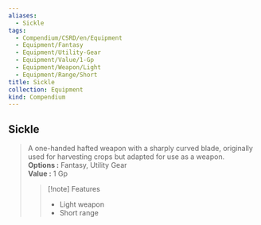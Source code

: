 ```yaml
---
aliases:
  - Sickle
tags:
  - Compendium/CSRD/en/Equipment
  - Equipment/Fantasy
  - Equipment/Utility-Gear
  - Equipment/Value/1-Gp
  - Equipment/Weapon/Light
  - Equipment/Range/Short
title: Sickle
collection: Equipment
kind: Compendium
---
```

## Sickle  
  
>A one-handed hafted weapon with a sharply curved blade, originally used for harvesting crops but adapted for use as a weapon.  
> **Options :** Fantasy, Utility Gear  
> **Value :** 1 Gp  
>>[!note] Features  
>> - Light weapon  
>> - Short range